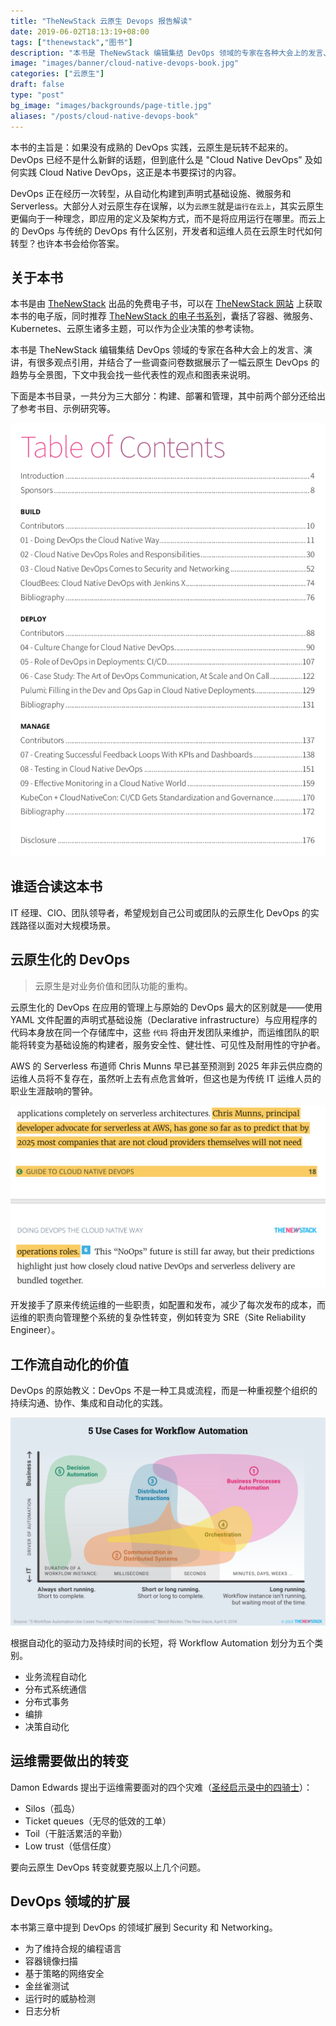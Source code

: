 ```yaml
---
title: "TheNewStack 云原生 Devops 报告解读"
date: 2019-06-02T18:13:19+08:00
tags: ["thenewstack","图书"]
description: "本书是 TheNewStack 编辑集结 DevOps 领域的专家在各种大会上的发言、演讲编纂而成。"
image: "images/banner/cloud-native-devops-book.jpg"
categories: ["云原生"]
draft: false
type: "post"
bg_image: "images/backgrounds/page-title.jpg"
aliases: "/posts/cloud-native-devops-book"
---
```


本书的主旨是：如果没有成熟的 DevOps 实践，云原生是玩转不起来的。DevOps 已经不是什么新鲜的话题，但到底什么是 "Cloud Native DevOps” 及如何实践 Cloud Native DevOps，这正是本书要探讨的内容。

DevOps 正在经历一次转型，从自动化构建到声明式基础设施、微服务和 Serverless。大部分人对云原生存在误解，以为`云原生`就是`运行在云上`，其实云原生更偏向于一种理念，即应用的定义及架构方式，而不是将应用运行在哪里。而云上的 DevOps 与传统的 DevOps 有什么区别，开发者和运维人员在云原生时代如何转型？也许本书会给你答案。

## 关于本书

本书是由 [TheNewStack](https://thenewstack.com) 出品的免费电子书，可以在 [TheNewStack 网站](https://thenewstack.io/ebooks/devops/cloud-native-devops-2019/) 上获取本书的电子版，同时推荐 [TheNewStack 的电子书系列](https://thenewstack.io/ebooks)，囊括了容器、微服务、Kubernetes、云原生诸多主题，可以作为企业决策的参考读物。

本书是 TheNewStack 编辑集结 DevOps 领域的专家在各种大会上的发言、演讲，有很多观点引用，并结合了一些调查问卷数据展示了一幅云原生 DevOps 的趋势与全景图，下文中我会找一些代表性的观点和图表来说明。

下面是本书目录，一共分为三大部分：构建、部署和管理，其中前两个部分还给出了参考书目、示例研究等。

![云原生 DevOps 目录](a.jpg)

## 谁适合读这本书

IT 经理、CIO、团队领导者，希望规划自己公司或团队的云原生化 DevOps 的实践路径以面对大规模场景。

## 云原生化的 DevOps

> 云原生是对业务价值和团队功能的重构。

云原生化的 DevOps 在应用的管理上与原始的 DevOps 最大的区别就是——使用 YAML 文件配置的声明式基础设施（Declarative infrastructure）与应用程序的代码本身放在同一个存储库中，这些 `代码` 将由开发团队来维护，而运维团队的职能将转变为基础设施的构建者，服务安全性、健壮性、可见性及耐用性的守护者。

AWS 的 Serverless 布道师 Chris Munns 早已甚至预测到 2025 年非云供应商的运维人员将不复存在，虽然听上去有点危言耸听，但这也是为传统 IT 运维人员的职业生涯敲响的警钟。

![云原生 DevOps 高亮部分](b.jpg)

开发接手了原来传统运维的一些职责，如配置和发布，减少了每次发布的成本，而运维的职责向管理整个系统的复杂性转变，例如转变为 SRE（Site Reliability Engineer）。	

## 工作流自动化的价值

DevOps 的原始教义：DevOps 不是一种工具或流程，而是一种重视整个组织的持续沟通、协作、集成和自动化的实践。

![工作流自动化的五个案例](c.jpg)

根据自动化的驱动力及持续时间的长短，将 Workflow Automation 划分为五个类别。

- 业务流程自动化
- 分布式系统通信
- 分布式事务
- 编排
- 决策自动化

## 运维需要做出的转变

Damon Edwards 提出于运维需要面对的四个灾难（[圣经启示录中的四骑士](https://zh.wikipedia.org/wiki/启示录中的四骑士)）：

- Silos（孤岛）
- Ticket queues（无尽的低效的工单）
- Toil（干脏活累活的辛勤）
- Low trust（低信任度）

要向云原生 DevOps 转变就要克服以上几个问题。

## DevOps 领域的扩展

本书第三章中提到 DevOps 的领域扩展到 Security 和 Networking。

- 为了维持合规的编程语言
- 容器镜像扫描
- 基于策略的网络安全
- 金丝雀测试
- 运行时的威胁检测
- 日志分析